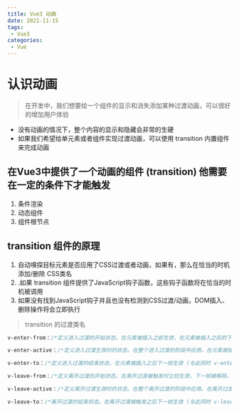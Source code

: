```yaml
---
title: Vue3 动画
date: 2021-11-15
tags:
 - Vue3
categories: 
 - Vue
---
```


# 认识动画

> 在开发中，我们想要给一个组件的显示和消失添加某种过渡动画，可以很好的增加用户体验
- 没有动画的情况下，整个内容的显示和隐藏会非常的生硬
 - 如果我们希望给单元素或者组件实现过渡动画，可以使用 transition 内置组件来完成动画
## 在Vue3中提供了一个动画的组件 (transition) 他需要在一定的条件下才能触发
1. 条件渲染
2. 动态组件
3. 组件根节点

## transition 组件的原理
1. 自动嗅探目标元素是否应用了CSS过渡或者动画，如果有，那么在恰当的时机添加/删除 CSS类名
2. .如果 transition 组件提供了JavaScript钩子函数，这些钩子函数将在恰当的时机被调用
3. 如果没有找到JavaScript钩子并且也没有检测到CSS过渡/动画，DOM插入、删除操作将会立即执行

> transition 的过渡类名
```css
v-enter-from：/*定义进入过渡的开始状态。在元素被插入之前生效，在元素被插入之后的下一帧移除*/

v-enter-active：/*定义进入过渡生效时的状态。在整个进入过渡的阶段中应用，在元素被插入之前生效，在过渡/动画完成之后移除。这个类可以被用来定义进入过渡的过程时间，延迟和曲线函数。*/

v-enter-to：/*定义进入过渡的结束状态。在元素被插入之后下一帧生效 (与此同时 v-enter-from 被移除)，在过渡/动画完成之后移除*/

v-leave-from：/*定义离开过渡的开始状态。在离开过渡被触发时立刻生效，下一帧被移除。*/

v-leave-active：/*定义离开过渡生效时的状态。在整个离开过渡的阶段中应用，在离开过渡被触发时立刻生效，在过渡/动画完成之后移除。这个类可以被用来定义离开过渡的过程时间，延迟和曲线函数。*/

v-leave-to：/*离开过渡的结束状态。在离开过渡被触发之后下一帧生效 (与此同时 v-leave-from 被删除)，在过渡/动画完成之后移除。*/
```
